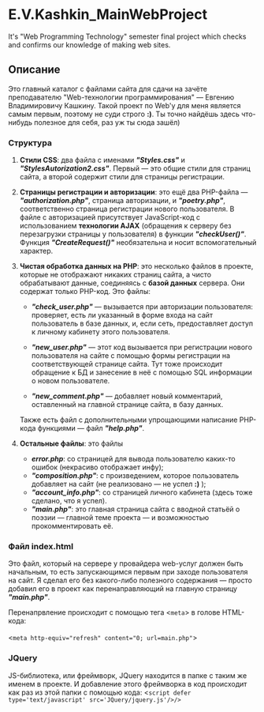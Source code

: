 # E.V.Kashkin_MainWebProject
 It's "Web Programming Technology" semester final project which checks and confirms our knowledge of making web sites.
 
 ## Описание
 <p>Это главный каталог с файлами сайта для сдачи на зачёте преподавателю "Web-технологии программирования" — Евгению Владимировичу Кашкину. Такой проект по Web'у для меня является самым первым, поэтому не суди строго <b>:)</b>. Ты точно найдёшь здесь что-нибудь полезное для себя, раз уж ты сюда зашёл)</p>
 <h3>Структура</h3>
 <p><ol>
   <li><b>Стили CSS</b>: два файла с именами <b><i>"Styles.css"</i></b> и <b><i>"StylesAutorization2.css"</i></b>. Первый — это общие стили для страниц сайта, а второй содержит стили для страницы регистрации.</p></li>
   <li><p><b>Страницы регистрации и авторизации</b>: это ещё два PHP-файла — <b><i>"authorization.php"</i></b>, страница авторизации, и <b><i>"poetry.php"</i></b>, соответственно страница регистрации нового пользователя. В файле с авторизацией присутствует JavaScript-код с использованием <b>технологии AJAX</b> (обращения к серверу без перезагрузки страницы у пользователя) в функции <b><i>"checkUser()"</i></b>. Функция <b><i>"CreateRequest()"</i></b> необязательна и носит вспомогательный характер.</p></li>
   <li><b>Чистая обработка данных на PHP</b>: это несколько файлов в проекте, которые не отображают никаких страниц сайта, а чисто обрабатывают данные, соединяясь с <b>базой данных</b> сервера. Они содержат только PHP-код. Это файлы:
     <ul>
      <li><p><b><i>"check_user.php"</i></b> — вызывается при авторизации пользователя: проверяет, есть ли указанный в форме входа на сайт пользователь в базе данных, и, если сеть, предоставляет доступ к личному кабинету этого пользователя.</p></li>
      <li><p><b><i>"new_user.php"</i></b> — этот код вызывается при регистрации нового пользователя на сайте с помощью формы регистрации на соответствующей странице сайта. Тут тоже происходит обращение к БД и занесение в неё с помощью SQL информации о новом пользователе.</p></li>
      <li><p><b><i>"new_comment.php"</i></b> — добавляет новый комментарий, оставленный на главной странице сайта, в базу данных.</p></li>
     </ul></p>
 
   <p>Также есть файл с дополнительными упрощающими написание PHP-кода функциями — файл <b><i>"help.php"</i></b>.</p></li>
   <li><p><b>Остальные файлы</b>: это файлы <ul>
 <li><b><i>error.php</i></b>: со страницей для вывода пользователю каких-то ошибок (некрасиво отображает инфу);</li>
 <li><b><i>"composition.php"</i></b>: с произведением, которое пользователь добавляет на сайт (не реализовано — не успел <b>:)</b> );</li>
 <li><b><i>"account_info.php"</i></b>: со страницей личного кабинета (здесь тоже сделано, что я успел).</li>
 <li><b><i>"main.php"</i></b>: это главная страница сайта с вводной статьёй о поэзии — главной теме проекта — и возможностью прокомментировать её.</li>
 </ul>
 </p></li>
 </ol></p>
 
 <h3>Файл index.html</h3>
 <p>Это файл, который на сервере у провайдера web-услуг должен быть начальным, то есть запускающимся первым при заходе пользователя на сайт. Я сделал его без какого-либо полезного содержания — просто добавил его в проект как перенаправляющий на главную страницу <b><i>"main.php"</i></b>.</p>
 <p>Перенапрвление происходит с помощью тега <<code>meta</code>> в голове HTML-кода:<br><br><<code>meta http-equiv="refresh" content="0; url=main.php"</code>></p>
 
 <h3>JQuery</h3>
 <p>JS-библиотека, или фреймворк, JQuery находится в папке с таким же именем в проекте. И добавление этого фреймворка в код происходит как раз из этой папки с помощью кода: <<code>script defer type='text/javascript' src='JQuery/jquery.js'/>/</script</code>></p>
